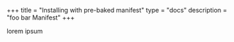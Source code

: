 +++
title = "Installing with pre-baked manifest"
type = "docs"
description = "foo bar Manifest" 
+++

lorem ipsum